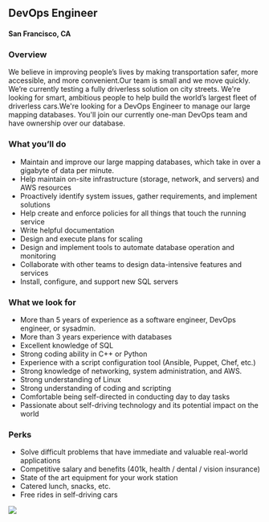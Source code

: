 ## DevOps Engineer 
#### San Francisco, CA

### Overview 
We believe in improving people’s lives by making transportation safer, more accessible, and more convenient.Our team is small and we move quickly. We’re currently testing a fully driverless solution on city streets. We're looking for smart, ambitious people to help build the world’s largest fleet of driverless cars.We're looking for a DevOps Engineer to manage our large mapping databases. You'll join our currently one-man DevOps team and have ownership over our database.

### What you’ll do      
+ Maintain and improve our large mapping databases, which take in over a gigabyte of data per minute.
+ Help maintain on-site infrastructure (storage, network, and servers) and AWS resources
+ Proactively identify system issues, gather requirements, and implement solutions
+ Help create and enforce policies for all things that touch the running service
+ Write helpful documentation
+ Design and execute plans for scaling
+ Design and implement tools to automate database operation and monitoring 
+ Collaborate with other teams to design data-intensive features and services 
+ Install, configure, and support new SQL servers

### What we look for
+ More than 5 years of experience as a software engineer, DevOps engineer, or sysadmin.
+ More than 3 years experience with databases
+ Excellent knowledge of SQL
+ Strong coding ability in C++ or Python
+ Experience with a script configuration tool (Ansible, Puppet, Chef, etc.)
+ Strong knowledge of networking, system administration, and AWS.
+ Strong understanding of Linux
+ Strong understanding of coding and scripting
+ Comfortable being self-directed in conducting day to day tasks
+ Passionate about self-driving technology and its potential impact on the world

### Perks
+ Solve difficult problems that have immediate and valuable real-world applications
+ Competitive salary and benefits (401k, health / dental / vision insurance)
+ State of the art equipment for your work station
+ Catered lunch, snacks, etc.
+ Free rides in self-driving cars


[<img src='https://dabuttonfactory.com/button.png?t=Apply&f=Calibri-Bold&ts=24&tc=fff&tshs=1&tshc=000&hp=20&vp=8&c=5&bgt=gradient&bgc=3d85c6&ebgc=073763'>](https://letsrockit.co/users/auth/github?job_id=q3j1axnl-devops-engineer)
